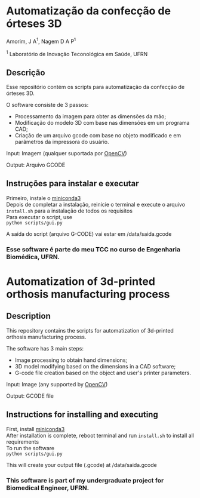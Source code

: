 # Automatização da confecção de órteses 3D

Amorim, J A<sup>1</sup>, Nagem D A P<sup>1</sup>

<sup>1</sup> Laboratório de Inovação Teconológica em Saúde, UFRN

## Descrição

Esse repositório contém os scripts para automatização da confecção de órteses 3D.

O software consiste de 3 passos:

* Processamento da imagem para obter as dimensões da mão;
* Modificação do modelo 3D com base nas dimensões em um programa CAD;
* Criação de um arquivo gcode com base no objeto modificado e em parâmetros da impressora do usuário.

Input: Imagem (qualquer suportada por [OpenCV](https://docs.opencv.org/master/d4/da8/group__imgcodecs.html#ga288b8b3da0892bd651fce07b3bbd3a56))

Output: Arquivo GCODE

## Instruções para instalar e executar

Primeiro, instale o [miniconda3](https://docs.conda.io/en/latest/miniconda.html)  
Depois de completar a instalação, reinicie o terminal e execute o arquivo `install.sh` para a instalação de todos os requisitos   
Para executar o script, use  
`python scripts/gui.py`  

A saída do script (arquivo G-CODE) vai estar em /data/saida.gcode

### Esse software é parte do meu TCC no curso de Engenharia Biomédica, UFRN.

# Automatization of 3d-printed orthosis manufacturing process

## Description

This repository contains the scripts for automatization of 3d-printed orthosis manufacturing process.

The software has 3 main steps: 

* Image processing to obtain hand dimensions;
* 3D model modifying based on the dimensions in a CAD software;
* G-code file creation based on the object and user's printer parameters.

Input: Image (any supported by [OpenCV](https://docs.opencv.org/master/d4/da8/group__imgcodecs.html#ga288b8b3da0892bd651fce07b3bbd3a56))

Output: GCODE file

## Instructions for installing and executing

First, install [miniconda3](https://docs.conda.io/en/latest/miniconda.html)  
After installation is complete, reboot terminal and run `install.sh` to install all requirements  
To run the software  
`python scripts/gui.py`  

This will create your output file (.gcode) at /data/saida.gcode  

### This software is part of my undergraduate project for Biomedical Engineer, UFRN.

